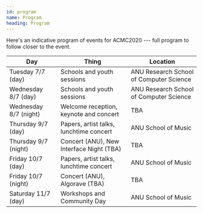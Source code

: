 ```yaml
---
id: program
name: Program
heading: Program
---
```


Here's an indicative program of events for ACMC2020 --- full program to follow closer to the event.

| Day                   | Thing                                    | Location                                |
|-----------------------|------------------------------------------|-----------------------------------------|
| Tuesday 7/7 (day)     | Schools and youth sessions               | ANU Research School of Computer Science |
| Wednesday 8/7 (day)   | Schools and youth sessions               | ANU Research School of Computer Science |
| Wednesday 8/7 (night) | Welcome reception, keynote and concert   | TBA                                     |
| Thursday 9/7 (day)    | Papers, artist talks, lunchtime concert  | ANU School of Music                     |
| Thursday 9/7 (night)  | Concert (ANU), New Interface Night (TBA) | TBA                                     |
| Friday 10/7 (day)     | Papers, artist talks, lunchtime concert  | ANU School of Music                     |
| Friday 10/7 (night)   | Concert (ANU), Algorave (TBA)            | TBA                                     |
| Saturday 11/7 (day)   | Workshops and Community Day              | ANU School of Music                     |
